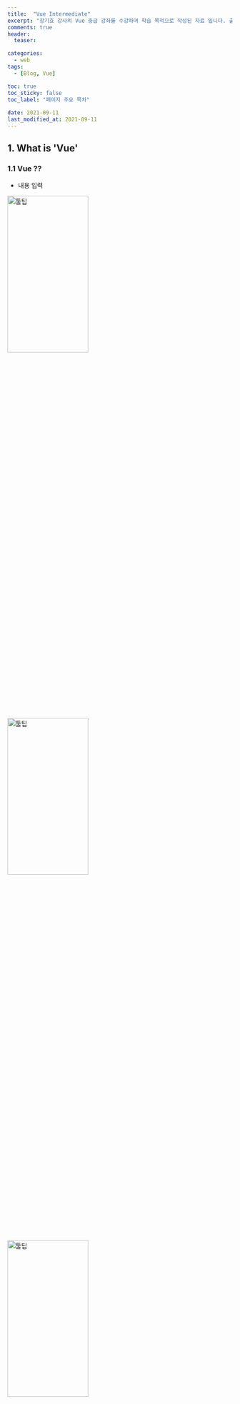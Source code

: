 ```yaml
---
title:  "Vue Intermediate"
excerpt: "장기효 강사의 Vue 중급 강좌를 수강하며 학습 목적으로 작성된 자료 입니다. 출처는 하단을 참고 바랍니다."
comments: true
header:
  teaser: 

categories:
  - web
tags:
  - [Blog, Vue]

toc: true
toc_sticky: false
toc_label: "페이지 주요 목차" 
 
date: 2021-09-11
last_modified_at: 2021-09-11
---
```


## 1. What is 'Vue'

### 1.1 Vue ??
  
  * 내용 입력<br/>
  <img src="../../assets/images/posts/vue-intermediate/vue-2-1.png" width="60%" height="30%" title="Vue 구조" alt="툴팁"/>
  <img src="../../assets/images/posts/vue-intermediate/vue-2-2(vuelifecycle).png" width="60%" height="30%" title="Vue 구조" alt="툴팁"/>
  <img src="../../assets/images/posts/vue-intermediate/vue-2-3(기존app).png" width="60%" height="30%" title="Vue 구조" alt="툴팁"/>
  <img src="../../assets/images/posts/vue-intermediate/vue-2-4(변경app).png" width="60%" height="30%" title="Vue 구조" alt="툴팁"/>

```html
<!--watch 샘플-->
<div id="app">
    {{ num }}
    <button v-on:click="addNum">increase</button>
</div>

<script src="https://cdn.jsdelivr.net/npm/vue/dist/vue.js"></script>
<script>
    new Vue({
        el: '#app',
        data: {
            num: 10
        },
        watch: {
            num: function(val, oldVal) {
                this.logText(val, oldVal);
            }
        },
        methods: {
            addNum: function() {
                this.num = this.num + 1;
            },
            logText: function(val, oldVal) {
                console.log('new: %s, old: %s', val, oldVal);
            }
        }
    });
</script>
```

## 4. 참고 사항

### 4.1 Troubleshooting

  * GitHub 싱크후 ‘npm run serve’시 명령어 인식 불가할 경우 하기와 같이 명령서 실행
  
```
npm i @vue/cli-service
```

### 4.2 출처

  * [인프런](https://www.inflearn.com/course/Age-of-Vuejs)
